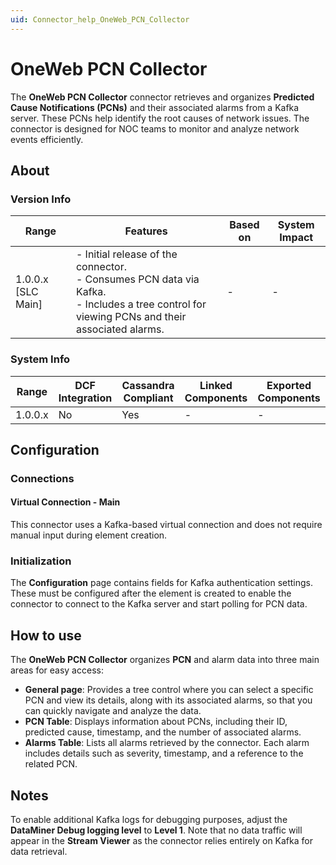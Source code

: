 ```yaml
---
uid: Connector_help_OneWeb_PCN_Collector
---
```


# OneWeb PCN Collector

The **OneWeb PCN Collector** connector retrieves and organizes **Predicted Cause Notifications (PCNs)** and their associated alarms from a Kafka server. These PCNs help identify the root causes of network issues. The connector is designed for NOC teams to monitor and analyze network events efficiently.

## About

### Version Info

|Range          |Features                                                                                  |Based on |System Impact            |
|---------------|------------------------------------------------------------------------------------------|---------|--------------------------|
|1.0.0.x [SLC Main] |- Initial release of the connector.<br>- Consumes PCN data via Kafka.<br>- Includes a tree control for viewing PCNs and their associated alarms. |-       |-      |

### System Info

| Range   | DCF Integration | Cassandra Compliant | Linked Components | Exported Components |
|---------|-----------------|---------------------|-------------------|---------------------|
| 1.0.0.x | No              | Yes                 | -                 | -                   |

## Configuration

### Connections

#### Virtual Connection - Main

This connector uses a Kafka-based virtual connection and does not require manual input during element creation.

### Initialization

The **Configuration** page contains fields for Kafka authentication settings. These must be configured after the element is created to enable the connector to connect to the Kafka server and start polling for PCN data.

## How to use

The **OneWeb PCN Collector** organizes **PCN** and alarm data into three main areas for easy access:

- **General page**: Provides a tree control where you can select a specific PCN and view its details, along with its associated alarms, so that you can quickly navigate and analyze the data.
- **PCN Table**: Displays information about PCNs, including their ID, predicted cause, timestamp, and the number of associated alarms.
- **Alarms Table**: Lists all alarms retrieved by the connector. Each alarm includes details such as severity, timestamp, and a reference to the related PCN.

## Notes

To enable additional Kafka logs for debugging purposes, adjust the **DataMiner Debug logging level** to **Level 1**. Note that no data traffic will appear in the **Stream Viewer** as the connector relies entirely on Kafka for data retrieval.
